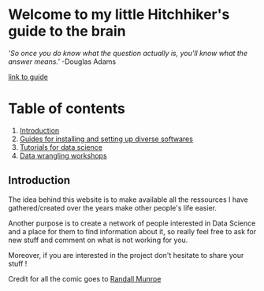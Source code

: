 # Welcome to my little Hitchhiker's guide to the brain

_'So once you do know what the question actually is, you'll know what the answer means.'_     -Douglas Adams  

[link to guide](https://munoztd0.github.io/Hitchhikers_guide_to_the_brain/)   

# Table of contents
1. [Introduction](#intro)
2. [Guides for installing and setting up diverse softwares](#install)
3. [Tutorials for data science](#tutos)
4. [Data wrangling workshops](#work)

## Introduction <a name="intro"></a>
The idea behind this website is to make available all the ressources I have gathered/created over the years make other people's life easier. 

Another purpose is to create a network of people interested in Data Science and a place for them to find information about it, so really feel free to ask for new stuff and comment on what is not working for you.

Moreover, if you are interested in the project don't hesitate to share your stuff !


Credit for all the comic goes to [Randall Munroe](https://xkcd.com/)  


